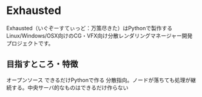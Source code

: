 # Exhausted
Exhausted（いぐぞーすてぃっど：万策尽きた）はPythonで製作するLinux/Windows/OSX向けのCG・VFX向け分散レンダリングマネージャー開発プロジェクトです。

## 目指すところ・特徴
オープンソース
できるだけPythonで作る
分散指向。ノードが落ちても処理が継続する。中央サーバ的なものはできるだけ作らない
